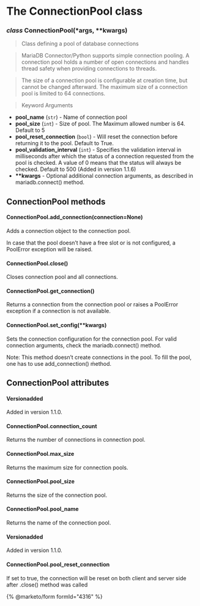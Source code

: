 # The ConnectionPool class

### *class* ConnectionPool(\*args, \*\*kwargs)

> Class defining a pool of database connections

> MariaDB Connector/Python supports simple connection pooling.
> A connection pool holds a number of open connections and handles
> thread safety when providing connections to threads.

> The size of a connection pool is configurable at creation time,
> but cannot be changed afterward. The maximum size of a connection
> pool is limited to 64 connections.

> Keyword Arguments
* **pool_name** (`str`) - Name of connection pool
* **pool_size** (`int`) - Size of pool. The Maximum allowed number is 64. Default to 5
* **pool_reset_connection** (`bool`) - Will reset the connection before returning it to the pool. Default to True.
* **pool_validation_interval** (`int`) - Specifies the validation interval in milliseconds after which the status of a connection requested from the pool is checked. A value of 0 means that the status will always be checked. Default to 500 (Added in version 1.1.6)
* **\*\*kwargs** - Optional additional connection arguments, as described in mariadb.connect() method.

## ConnectionPool methods

#### ConnectionPool.add_connection(connection=None)

Adds a connection object to the connection pool.

In case that the pool doesn’t have a free slot or is not configured,
a PoolError exception will be raised.

#### ConnectionPool.close()

Closes connection pool and all connections.

#### ConnectionPool.get_connection()

Returns a connection from the connection pool or raises a PoolError
exception if a connection is not available.

#### ConnectionPool.set_config(\*\*kwargs)

Sets the connection configuration for the connection pool.
For valid connection arguments, check the mariadb.connect() method.

Note: This method doesn’t create connections in the pool.
To fill the pool, one has to use add_connection() ḿethod.

## ConnectionPool attributes

#### Versionadded
Added in version 1.1.0.

#### ConnectionPool.connection_count

Returns the number of connections in connection pool.

#### ConnectionPool.max_size

Returns the maximum size for connection pools.

#### ConnectionPool.pool_size

Returns the size of the connection pool.

#### ConnectionPool.pool_name

Returns the name of the connection pool.

#### Versionadded
Added in version 1.1.0.

#### ConnectionPool.pool_reset_connection

If set to true, the connection will be reset on both client and server
side after .close() method was called

{% @marketo/form formId="4316" %}
